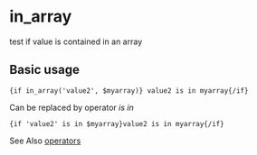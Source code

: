 # in_array

test if value is contained in an array

## Basic usage

```smarty
{if in_array('value2', $myarray)} value2 is in myarray{/if}
```

Can be replaced by operator *is in*

```smarty
{if 'value2' is in $myarray}value2 is in myarray{/if}
```

See Also [operators](../language-basic-syntax/language-syntax-operators.md)
